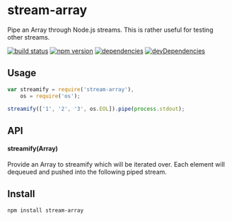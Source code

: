 # stream-array

Pipe an Array through Node.js streams. This is rather useful for testing other
streams.

[![build status][1]][2] [![npm version][3]][4] [![dependencies][5]][6] [![devDependencies][7]][8]


## Usage

```js
var streamify = require('stream-array'),
    os = require('os');

streamify(['1', '2', '3', os.EOL]).pipe(process.stdout);
```


## API

#### streamify(Array)
Provide an Array to streamify which will be iterated over. Each element will
dequeued and pushed into the following piped stream.


## Install

```
npm install stream-array
```

  [1]: https://api.travis-ci.org/mimetnet/node-stream-array.png
  [2]: https://travis-ci.org/mimetnet/node-stream-array
  [3]: https://badge.fury.io/js/stream-array.png
  [4]: https://badge.fury.io/js/stream-array
  [5]: https://david-dm.org/mimetnet/node-stream-array.png
  [6]: https://david-dm.org/mimetnet/node-stream-array
  [7]: https://david-dm.org/mimetnet/node-stream-array/dev-status.png?#info=devDependencies
  [8]: https://david-dm.org/mimetnet/node-stream-array/#info=devDependencies

